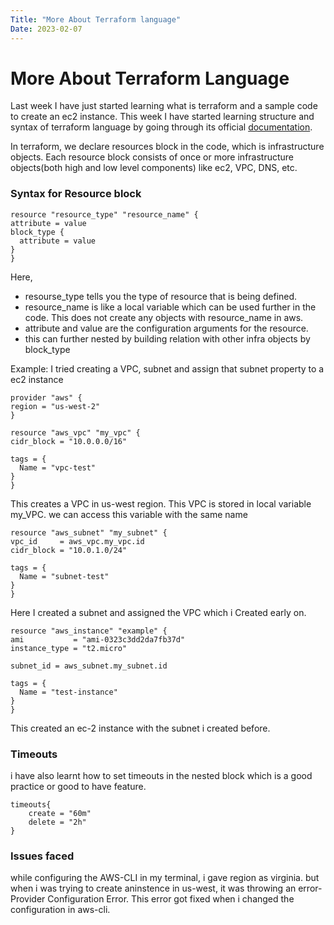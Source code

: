 ```yaml
---
Title: "More About Terraform language"
Date: 2023-02-07
---
```


<h1>More About Terraform Language</h1>

Last week I have just started learning what is terraform and a sample code to create an ec2 instance. This week I have started learning structure and syntax of terraform language
by going through its official <a href="https://developer.hashicorp.com/terraform/docs">documentation<a>.
  
  In terraform, we declare resources block in the code, which is infrastructure objects. Each resource block consists of once or more infrastructure objects(both high and low level components) like ec2, VPC, DNS, etc.
  
  <h3>Syntax for Resource block</h3>
  
  ```
  resource "resource_type" "resource_name" {
  attribute = value
  block_type {
    attribute = value
  }
}
```
  
  Here, 
  - resourse_type tells you the type of resource that is being defined.
  - resource_name is like a local variable which can be used further in the code. This does not create any objects with resource_name in aws.
  - attribute and value are the configuration arguments for the resource.
  - this can further nested by building relation with other infra objects by block_type
  
  Example:
  I tried creating a VPC, subnet and assign that subnet property to a ec2 instance
  ```
  provider "aws" {
  region = "us-west-2"
}

resource "aws_vpc" "my_vpc" {
  cidr_block = "10.0.0.0/16"

  tags = {
    Name = "vpc-test"
  }
}
  ```
  This creates a VPC in us-west region. This VPC is stored in local variable my_VPC. we can access this variable with the same name
  
  ```
  resource "aws_subnet" "my_subnet" {
  vpc_id     = aws_vpc.my_vpc.id
  cidr_block = "10.0.1.0/24"

  tags = {
    Name = "subnet-test"
  }
}

  ```
  Here I created a subnet and assigned the VPC which i Created early on.
  
  ```
  resource "aws_instance" "example" {
  ami           = "ami-0323c3dd2da7fb37d"
  instance_type = "t2.micro"

  subnet_id = aws_subnet.my_subnet.id

  tags = {
    Name = "test-instance"
  }
}
  ```
  This created an ec-2 instance with the subnet i created before.
  
  <h3>Timeouts</h3>
  i have also learnt how to set timeouts in the nested block which is a good practice or good to have feature.
  
  ```
  timeouts{
      create = "60m"
      delete = "2h"
  }
  ```
  
  <h3>Issues faced</h3>
  while configuring the AWS-CLI in my terminal, i gave region as virginia. but when i was trying to create aninstence in us-west, it was throwing an error- Provider Configuration Error.
  This error got fixed when i changed the configuration in aws-cli.
  
  
